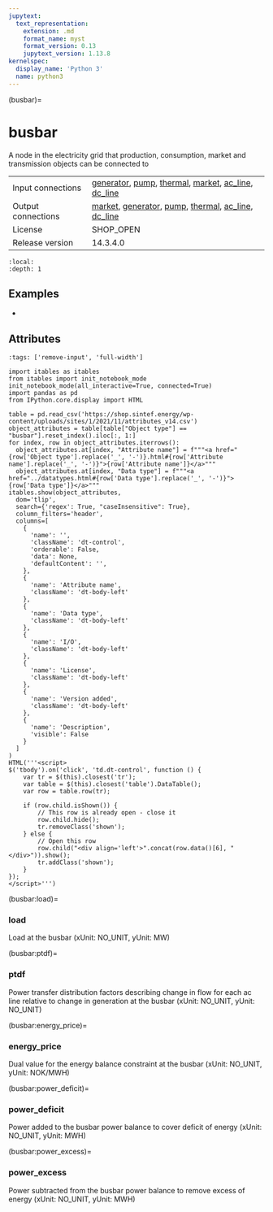 ```yaml
---
jupytext:
  text_representation:
    extension: .md
    format_name: myst
    format_version: 0.13
    jupytext_version: 1.13.8
kernelspec:
  display_name: 'Python 3'
  name: python3
---
```


(busbar)=
# busbar
A node in the electricity grid that production, consumption, market and transmission objects can be connected to

|   |   |
|---|---|
|Input connections|<a href="generator.html">generator</a>, <a href="pump.html">pump</a>, <a href="thermal.html">thermal</a>, <a href="market.html">market</a>, <a href="ac_line.html">ac_line</a>, <a href="dc_line.html">dc_line</a>|
|Output connections|<a href="market.html">market</a>, <a href="generator.html">generator</a>, <a href="pump.html">pump</a>, <a href="thermal.html">thermal</a>, <a href="ac_line.html">ac_line</a>, <a href="dc_line.html">dc_line</a>|
|License|SHOP_OPEN|
|Release version|14.3.4.0|

```{contents}
:local:
:depth: 1
```



## Examples
  - [](power-flow-example)
  



## Attributes
```{code-cell} ipython3
:tags: ['remove-input', 'full-width']

import itables as itables
from itables import init_notebook_mode
init_notebook_mode(all_interactive=True, connected=True)
import pandas as pd
from IPython.core.display import HTML

table = pd.read_csv('https://shop.sintef.energy/wp-content/uploads/sites/1/2021/11/attributes_v14.csv')
object_attributes = table[table["Object type"] == "busbar"].reset_index().iloc[:, 1:]
for index, row in object_attributes.iterrows():
  object_attributes.at[index, "Attribute name"] = f"""<a href="{row['Object type'].replace('_', '-')}.html#{row['Attribute name'].replace('_', '-')}">{row['Attribute name']}</a>"""
  object_attributes.at[index, "Data type"] = f"""<a href="../datatypes.html#{row['Data type'].replace('_', '-')}">{row['Data type']}</a>"""
itables.show(object_attributes,
  dom='tlip',
  search={'regex': True, "caseInsensitive": True},
  column_filters='header',
  columns=[
    {
      'name': '',
      'className': 'dt-control',
      'orderable': False,
      'data': None,
      'defaultContent': '',
    },
    {
      'name': 'Attribute name',
      'className': 'dt-body-left'
    },
    {
      'name': 'Data type',
      'className': 'dt-body-left'
    },
    {
      'name': 'I/O',
      'className': 'dt-body-left'
    },
    {
      'name': 'License',
      'className': 'dt-body-left'
    },
    {
      'name': 'Version added',
      'className': 'dt-body-left'
    },
    {
      'name': 'Description',
      'visible': False
    }
  ]
)
HTML('''<script>
$('tbody').on('click', 'td.dt-control', function () {
    var tr = $(this).closest('tr');
    var table = $(this).closest('table').DataTable();
    var row = table.row(tr);

    if (row.child.isShown()) {
        // This row is already open - close it
        row.child.hide();
        tr.removeClass('shown');
    } else {
        // Open this row
        row.child("<div align='left'>".concat(row.data()[6], "</div>")).show();
        tr.addClass('shown');
    }
});
</script>''')
```

(busbar:load)=
### load
Load at the busbar (xUnit: NO_UNIT, yUnit: MW)


(busbar:ptdf)=
### ptdf
Power transfer distribution factors describing change in flow for each ac line relative to change in generation at the busbar (xUnit: NO_UNIT, yUnit: NO_UNIT)


(busbar:energy_price)=
### energy_price
Dual value for the energy balance constraint at the busbar (xUnit: NO_UNIT, yUnit: NOK/MWH)


(busbar:power_deficit)=
### power_deficit
Power added to the busbar power balance to cover deficit of energy (xUnit: NO_UNIT, yUnit: MWH)


(busbar:power_excess)=
### power_excess
Power subtracted from the busbar power balance to remove excess of energy (xUnit: NO_UNIT, yUnit: MWH)



